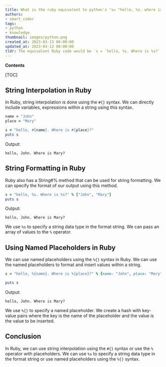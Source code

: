 ```yaml
---
title: What is the ruby equivalent to python's "s= "hello, %s. where is %s?" % ("john","mary")"?
authors:
- smart_coder
tags:
- python
- knowledge
thumbnail: images/python.png
created_at: 2023-03-13 00:00:00
updated_at: 2023-03-13 00:00:00
tldr: The equivalent Ruby code would be `s = `hello, %s. Where is %s?` % [`John`, `Mary`]`.
---
```


**Contents**

[TOC]

## String Interpolation in Ruby

In Ruby, string interpolation is done using the `#{}` syntax. We can directly include variables, expressions within a string using this syntax. 

```ruby
name = "John"
place = "Mary"

s = "hello, #{name}. Where is #{place}?"
puts s
```

Output:
```
hello, John. Where is Mary?
```

## String Formatting in Ruby

Ruby also has a String#% method that can be used for string formatting. We can specify the format of our output using this method. 

```ruby
s = "hello, %s. Where is %s?" % ["John", "Mary"]
puts s
```

Output:
```
hello, John. Where is Mary?
```

We use `%s` to specify a string data type in the format string. We can pass an array of values to the `%` operator. 

## Using Named Placeholders in Ruby

We can use named placeholders using the `%{}` syntax in Ruby. We can use the named placeholders to format and insert values within a string.

```ruby
s = "hello, %{name}. Where is %{place}?" % {name: "John", place: "Mary"}

puts s
```

Output:
```
hello, John. Where is Mary?
```

We use `%{}` to specify a named placeholder. We create a hash with key-value pairs where the key is the name of the placeholder and the value is the value to be inserted. 

## Conclusion

In Ruby, we can use string interpolation using the `#{}` syntax or use the `%` operator with placeholders. We can use `%s` to specify a string data type in the format string or use named placeholders using the `%{}` syntax.
